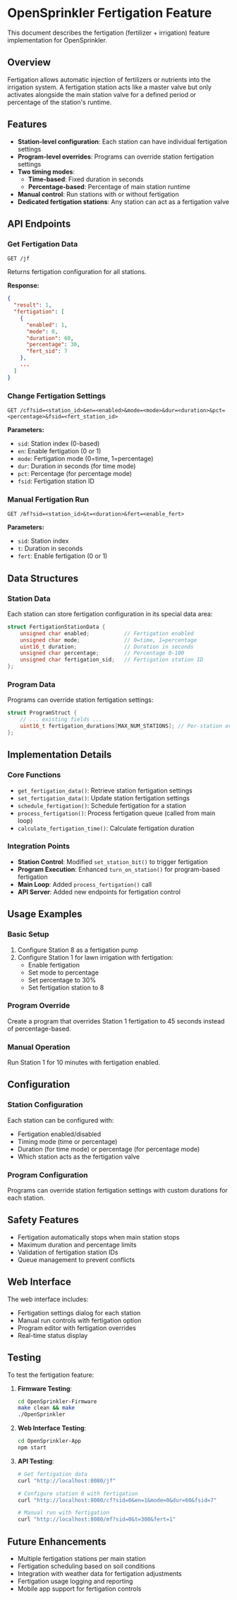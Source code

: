# OpenSprinkler Fertigation Feature

This document describes the fertigation (fertilizer + irrigation) feature implementation for OpenSprinkler.

## Overview

Fertigation allows automatic injection of fertilizers or nutrients into the irrigation system. A fertigation station acts like a master valve but only activates alongside the main station valve for a defined period or percentage of the station's runtime.

## Features

- **Station-level configuration**: Each station can have individual fertigation settings
- **Program-level overrides**: Programs can override station fertigation settings
- **Two timing modes**:
  - **Time-based**: Fixed duration in seconds
  - **Percentage-based**: Percentage of main station runtime
- **Manual control**: Run stations with or without fertigation
- **Dedicated fertigation stations**: Any station can act as a fertigation valve

## API Endpoints

### Get Fertigation Data
```
GET /jf
```
Returns fertigation configuration for all stations.

**Response:**
```json
{
  "result": 1,
  "fertigation": [
    {
      "enabled": 1,
      "mode": 0,
      "duration": 60,
      "percentage": 30,
      "fert_sid": 7
    },
    ...
  ]
}
```

### Change Fertigation Settings
```
GET /cf?sid=<station_id>&en=<enabled>&mode=<mode>&dur=<duration>&pct=<percentage>&fsid=<fert_station_id>
```

**Parameters:**
- `sid`: Station index (0-based)
- `en`: Enable fertigation (0 or 1)
- `mode`: Fertigation mode (0=time, 1=percentage)
- `dur`: Duration in seconds (for time mode)
- `pct`: Percentage (for percentage mode)
- `fsid`: Fertigation station ID

### Manual Fertigation Run
```
GET /mf?sid=<station_id>&t=<duration>&fert=<enable_fert>
```

**Parameters:**
- `sid`: Station index
- `t`: Duration in seconds
- `fert`: Enable fertigation (0 or 1)

## Data Structures

### Station Data
Each station can store fertigation configuration in its special data area:
```c
struct FertigationStationData {
    unsigned char enabled;           // Fertigation enabled
    unsigned char mode;              // 0=time, 1=percentage
    uint16_t duration;               // Duration in seconds
    unsigned char percentage;        // Percentage 0-100
    unsigned char fertigation_sid;   // Fertigation station ID
};
```

### Program Data
Programs can override station fertigation settings:
```c
struct ProgramStruct {
    // ... existing fields ...
    uint16_t fertigation_durations[MAX_NUM_STATIONS]; // Per-station overrides
};
```

## Implementation Details

### Core Functions
- `get_fertigation_data()`: Retrieve station fertigation settings
- `set_fertigation_data()`: Update station fertigation settings
- `schedule_fertigation()`: Schedule fertigation for a station
- `process_fertigation()`: Process fertigation queue (called from main loop)
- `calculate_fertigation_time()`: Calculate fertigation duration

### Integration Points
- **Station Control**: Modified `set_station_bit()` to trigger fertigation
- **Program Execution**: Enhanced `turn_on_station()` for program-based fertigation
- **Main Loop**: Added `process_fertigation()` call
- **API Server**: Added new endpoints for fertigation control

## Usage Examples

### Basic Setup
1. Configure Station 8 as a fertigation pump
2. Configure Station 1 for lawn irrigation with fertigation:
   - Enable fertigation
   - Set mode to percentage
   - Set percentage to 30%
   - Set fertigation station to 8

### Program Override
Create a program that overrides Station 1 fertigation to 45 seconds instead of percentage-based.

### Manual Operation
Run Station 1 for 10 minutes with fertigation enabled.

## Configuration

### Station Configuration
Each station can be configured with:
- Fertigation enabled/disabled
- Timing mode (time or percentage)
- Duration (for time mode) or percentage (for percentage mode)
- Which station acts as the fertigation valve

### Program Configuration
Programs can override station fertigation settings with custom durations for each station.

## Safety Features

- Fertigation automatically stops when main station stops
- Maximum duration and percentage limits
- Validation of fertigation station IDs
- Queue management to prevent conflicts

## Web Interface

The web interface includes:
- Fertigation settings dialog for each station
- Manual run controls with fertigation option
- Program editor with fertigation overrides
- Real-time status display

## Testing

To test the fertigation feature:

1. **Firmware Testing**:
   ```bash
   cd OpenSprinkler-Firmware
   make clean && make
   ./OpenSprinkler
   ```

2. **Web Interface Testing**:
   ```bash
   cd OpenSprinkler-App
   npm start
   ```

3. **API Testing**:
   ```bash
   # Get fertigation data
   curl "http://localhost:8080/jf"
   
   # Configure station 0 with fertigation
   curl "http://localhost:8080/cf?sid=0&en=1&mode=0&dur=60&fsid=7"
   
   # Manual run with fertigation
   curl "http://localhost:8080/mf?sid=0&t=300&fert=1"
   ```

## Future Enhancements

- Multiple fertigation stations per main station
- Fertigation scheduling based on soil conditions
- Integration with weather data for fertigation adjustments
- Fertigation usage logging and reporting
- Mobile app support for fertigation controls
